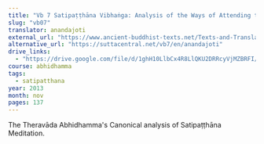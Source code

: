```yaml
---
title: "Vb 7 Satipaṭṭhāna Vibhaṅga: Analysis of the Ways of Attending to Mindfulness"
slug: "vb07"
translator: anandajoti
external_url: "https://www.ancient-buddhist-texts.net/Texts-and-Translations/Satipatthanavibhanga/"
alternative_url: "https://suttacentral.net/vb7/en/anandajoti"
drive_links:
  - "https://drive.google.com/file/d/1ghH10LlbCx4R8LlQKU2DRRcyVjMZBRFI/view?usp=sharing"
course: abhidhamma
tags:
  - satipatthana
year: 2013
month: nov
pages: 137
---
```


The Theravāda Abhidhamma's Canonical analysis of Satipaṭṭhāna Meditation.
